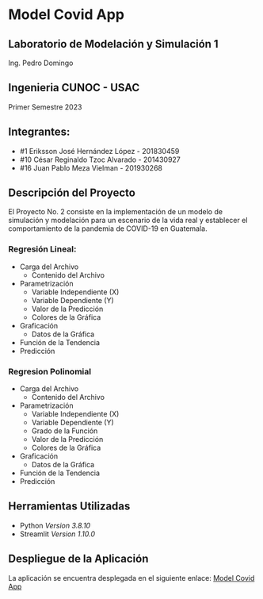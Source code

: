 # Model Covid App
## Laboratorio de Modelación y Simulación 1
Ing. Pedro Domingo
## Ingenieria CUNOC - USAC
 Primer Semestre 2023

 ## Integrantes:
- #1 Eriksson José Hernández López - 201830459
- #10 César Reginaldo Tzoc Alvarado - 201430927
- #16 Juan Pablo Meza Vielman - 201930268

## Descripción del Proyecto
El Proyecto No. 2 consiste en la implementación de un modelo de simulación y modelación para un escenario de la vida real y establecer el comportamiento de la pandemia de COVID-19 en Guatemala.
### Regresión Lineal: 
- Carga del Archivo
    - Contenido del Archivo 
- Parametrización
    - Variable Independiente (X)
    - Variable Dependiente (Y)
    - Valor de la Predicción 
    - Colores de la Gráfica
- Graficación
    - Datos de la Gráfica
- Función de la Tendencia
- Predicción

### Regresion Polinomial
- Carga del Archivo
    - Contenido del Archivo 
- Parametrización
    - Variable Independiente (X)
    - Variable Dependiente (Y)
    - Grado de la Función
    - Valor de la Predicción 
    - Colores de la Gráfica
- Graficación
    - Datos de la Gráfica
- Función de la Tendencia
- Predicción

## Herramientas Utilizadas
- Python _Version 3.8.10_
- Streamlit _Version 1.10.0_

## Despliegue de la Aplicación
La aplicación se encuentra desplegada en el siguiente enlace:
[Model Covid App](https://erikssonherlo-datascience-pagina-inicio-fx20bt.streamlitapp.com/)